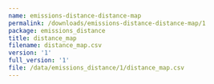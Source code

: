 ```yaml
---
name: emissions-distance-distance-map
permalink: /downloads/emissions-distance-distance-map/1
package: emissions_distance
title: distance_map
filename: distance_map.csv
version: '1'
full_version: '1'
file: /data/emissions_distance/1/distance_map.csv
---
```


